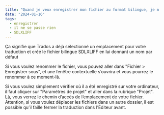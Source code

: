 ```yaml
---
title: "Quand je veux enregistrer mon fichier au format bilingue, je n’ai aucune fenêtre contextuelle qui s’ouvre pour pouvoir le renommer. Comment faire ?"
date: "2024-01-16"
tags:
  - enregistrer
  - il ne se passe rien
  - SDLXLIFF
---
```


Ça signifie que Trados a déjà sélectionné un emplacement pour votre traduction et créé le fichier bilingue SDLXLIFF en lui donnant un nom par défaut

Si vous voulez renommer le fichier, vous pouvez aller dans "Fichier > Enregistrer sous", et une fenêtre contextuelle s’ouvrira et vous pourrez le renommer à ce moment-là.

Si vous voulez simplement vérifier où il a été enregistré sur votre ordinateur, il faut cliquer sur "Paramètres de projet" et aller dans la rubrique "Projet". Là, vous verrez le chemin d’accès de l’emplacement de votre fichier. Attention, si vous voulez déplacer les fichiers dans un autre dossier, il est possible qu’il faille fermer la traduction dans l’Éditeur avant.

